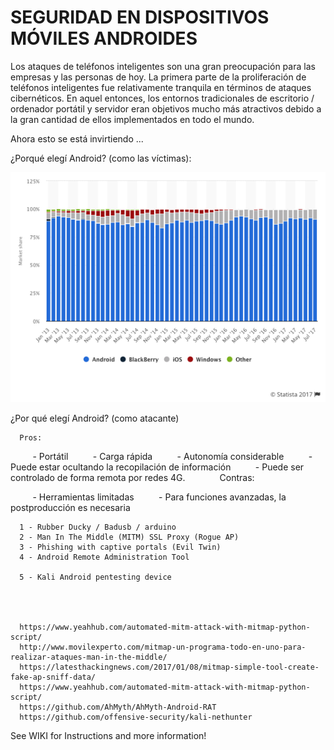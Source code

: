 # SEGURIDAD EN DISPOSITIVOS MÓVILES ANDROIDES




Los ataques de teléfonos inteligentes son una gran preocupación para las empresas y las personas de hoy. La primera parte de la proliferación de teléfonos inteligentes fue relativamente tranquila en términos de ataques cibernéticos. En aquel entonces, los entornos tradicionales de escritorio / ordenador portátil y servidor eran objetivos mucho más atractivos debido a la gran cantidad de ellos implementados en todo el mundo.


Ahora esto se está invirtiendo ...



   
¿Porqué elegí Android? (como las víctimas):


![](https://github.com/pollonegro/Hacking-of-mobile-devices-Project/raw/master/img/grafica.png)


¿Por qué elegí Android? (como atacante)

      Pros:
    
         - Portátil
         - Carga rápida
         - Autonomía considerable
         - Puede estar ocultando la recopilación de información
         - Puede ser controlado de forma remota por redes 4G.
      
      Contras:
      
         - Herramientas limitadas
         - Para funciones avanzadas, la postproducción es necesaria



      
      1 - Rubber Ducky / Badusb / arduino 
      2 - Man In The Middle (MITM) SSL Proxy (Rogue AP)
      3 - Phishing with captive portals (Evil Twin)
      4 - Android Remote Administration Tool
      
      5 - Kali Android pentesting device




      https://www.yeahhub.com/automated-mitm-attack-with-mitmap-python-script/
      http://www.movilexperto.com/mitmap-un-programa-todo-en-uno-para-realizar-ataques-man-in-the-middle/
      https://latesthackingnews.com/2017/01/08/mitmap-simple-tool-create-fake-ap-sniff-data/
      https://www.yeahhub.com/automated-mitm-attack-with-mitmap-python-script/
      https://github.com/AhMyth/AhMyth-Android-RAT
      https://github.com/offensive-security/kali-nethunter

See WIKI for Instructions and more information!
